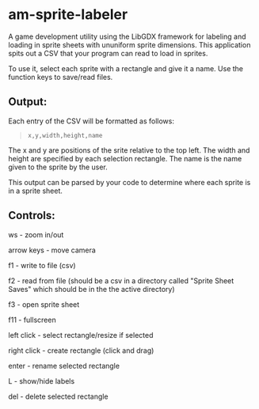 # am-sprite-labeler
A game development utility using the LibGDX framework for labeling and loading in sprite sheets with ununiform sprite dimensions.
This application spits out a CSV that your program can read to load in sprites.

To use it, select each sprite with a rectangle and give it a name. Use the function keys to save/read files.

## Output:
Each entry of the CSV will be formatted as follows:
>`x,y,width,height,name`

The x and y are positions of the srite relative to the top left. The width and height are specified by each selection rectangle. The name is the name given to the sprite by the user.

This output can be parsed by your code to determine where each sprite is in a sprite sheet.

## Controls:
ws - zoom in/out

arrow keys - move camera

f1 - write to file (csv)

f2 - read from file (should be a csv in a directory called "Sprite Sheet Saves" which should be in the the active directory)

f3 - open sprite sheet

f11 - fullscreen

left click - select rectangle/resize if selected

right click - create rectangle (click and drag)

enter - rename selected rectangle

L - show/hide labels

del - delete selected rectangle

